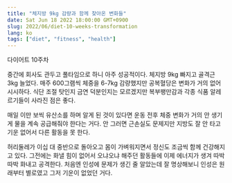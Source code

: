 ```yaml
---
title: "체지방 9kg 감량과 함께 찾아온 변화들"
date: Sat Jun 18 2022 18:00:00 GMT+0900
slug: 2022/06/diet-10-weeks-transformation
lang: ko
tags: ["diet", "fitness", "health"]
---
```


다이어트 10주차

중간에 회사도 관두고 풀타임으로 하니 아주 성공적이다. 체지방 9kg 빠지고 골격근 3kg 늘었다. 매주 600그램씩 체중을 6-7kg 감량했지만 공복혈당은 변화가 거의 없어 시시하다. 식단 조절 탓인지 금연 덕분인지는 모르겠지만 복부팽만감과 각종 식품 알레르기들이 사라진 점은 좋다.

매일 이만 보씩 유산소를 하며 알게 된 것이 있다면 운동 전후 체중 변화가 거의 안 생기게 물을 계속 공급해줘야 한다는 거다. 안 그러면 근손실도 문제지만 지방도 잘 안 타고 기운 없어서 다른 활동을 못 한다.

허리둘레가 이십 대 중반으로 돌아오고 몸이 가벼워지면서 정신도 조금씩 함께 건강해지고 있다. 그전에는 화낼 힘이 없어서 오냐오냐 해주던 활동들에 이제 에너지가 생겨 따박따박 화내고 공격한다. 처음엔 인성에 문제가 생긴 줄 알았는데 잘 명상해보니 인성은 원래부터 별로였고 그저 기운이 없었던 거다.
